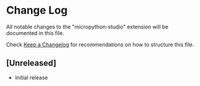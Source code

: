 # Change Log

All notable changes to the "micropython-studio" extension will be documented in this file.

Check [Keep a Changelog](http://keepachangelog.com/) for recommendations on how to structure this file.

## [Unreleased]

- Initial release